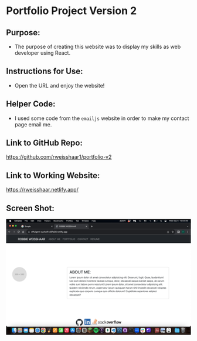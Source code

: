 # Portfolio Project Version 2

## Purpose:
- The purpose of creating this website was to display my skills as web developer using React. 

## Instructions for Use:
- Open the URL and enjoy the website!

## Helper Code:
- I used some code from the `emailjs` website in order to make my contact page email me.

## Link to GitHub Repo:
https://github.com/rweisshaar1/portfolio-v2

## Link to Working Website:
https://rweisshaar.netlify.app/

## Screen Shot:
<img src='./public/images/screen-shot.png'>

